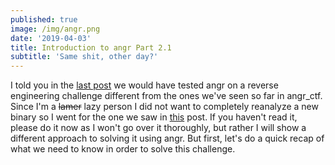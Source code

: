 ```yaml
---
published: true
image: /img/angr.png
date: '2019-04-03'
title: Introduction to angr Part 2.1
subtitle: 'Same shit, other day?'
---
```

I told you in the [last post](https://blog.notso.pro/2019-03-26-angr-introduction-part2/) we would have tested angr on a reverse engineering challenge different from the ones we've seen so far in angr_ctf. Since I'm a ~~lamer~~ lazy person I did not want to completely reanalyze a new binary so I went for the one we saw in [this](https://blog.notso.pro/2019-03-13-Enigma2017-Crackme0-writeup/) post. If you haven't read it, please do it now as I won't go over it thoroughly, but rather I will show a different approach to solving it using angr. But first, let's do a quick recap of what we need to know in order to solve this challenge.
